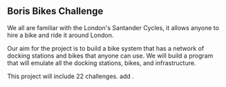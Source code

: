 ## Boris Bikes Challenge 

We all are familiar with the London's Santander Cycles, it allows anyone to hire a bike and ride it around London.

Our aim for the project is to build a bike system that has a network of docking stations and bikes that anyone can use. We will build a program that will emulate all the docking stations, bikes, and infrastructure.

This project will include 22 challenges.   add .
